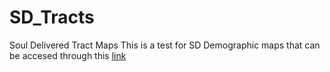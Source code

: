 # SD_Tracts
Soul Delivered Tract Maps
This is a test for SD Demographic maps that can be accesed through this [link](Ambulatory/map.html)
